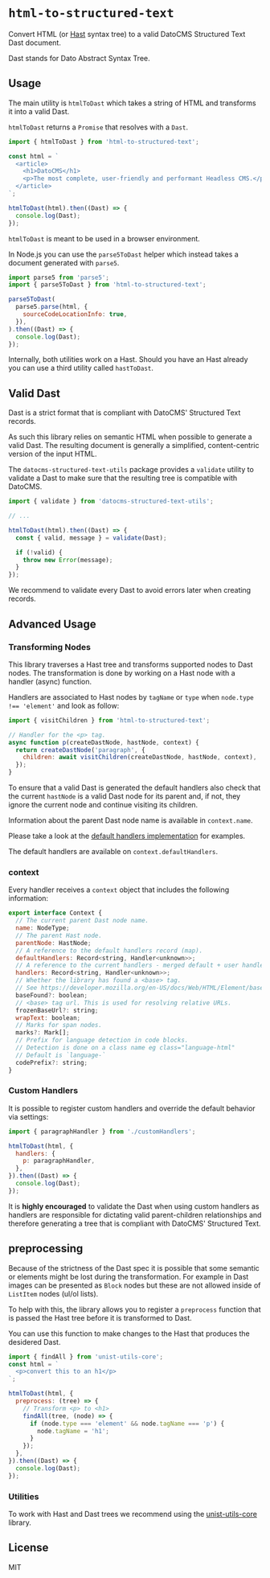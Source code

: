 # `html-to-structured-text`

Convert HTML (or [Hast](https://github.com/syntax-tree/hast) syntax tree) to a valid DatoCMS Structured Text Dast document.

Dast stands for Dato Abstract Syntax Tree.

## Usage

The main utility is `htmlToDast` which takes a string of HTML and transforms it into a valid Dast.

`htmlToDast` returns a `Promise` that resolves with a `Dast`.

```js
import { htmlToDast } from 'html-to-structured-text';

const html = `
  <article>
    <h1>DatoCMS</h1>
    <p>The most complete, user-friendly and performant Headless CMS.</p>
  </article>
`;

htmlToDast(html).then((Dast) => {
  console.log(Dast);
});
```

`htmlToDast` is meant to be used in a browser environment.

In Node.js you can use the `parse5ToDast` helper which instead takes a document generated with `parse5`.

```js
import parse5 from 'parse5';
import { parse5ToDast } from 'html-to-structured-text';

parse5ToDast(
  parse5.parse(html, {
    sourceCodeLocationInfo: true,
  }),
).then((Dast) => {
  console.log(Dast);
});
```

Internally, both utilities work on a Hast. Should you have an Hast already you can use a third utility called `hastToDast`.

## Valid Dast

Dast is a strict format that is compliant with DatoCMS' Structured Text records.

As such this library relies on semantic HTML when possible to generate a valid Dast. The resulting document is generally a simplified, content-centric version of the input HTML.

The `datocms-structured-text-utils` package provides a `validate` utility to validate a Dast to make sure that the resulting tree is compatible with DatoCMS.

```js
import { validate } from 'datocms-structured-text-utils';

// ...

htmlToDast(html).then((Dast) => {
  const { valid, message } = validate(Dast);

  if (!valid) {
    throw new Error(message);
  }
});
```

We recommend to validate every Dast to avoid errors later when creating records.

## Advanced Usage

### Transforming Nodes

This library traverses a Hast tree and transforms supported nodes to Dast nodes. The transformation is done by working on a Hast node with a handler (async) function.

Handlers are associated to Hast nodes by `tagName` or `type` when `node.type !== 'element'` and look as follow:

```js
import { visitChildren } from 'html-to-structured-text';

// Handler for the <p> tag.
async function p(createDastNode, hastNode, context) {
  return createDastNode('paragraph', {
    children: await visitChildren(createDastNode, hastNode, context),
  });
}
```

To ensure that a valid Dast is generated the default handlers also check that the current `hastNode` is a valid Dast node for its parent and, if not, they ignore the current node and continue visiting its children.

Information about the parent Dast node name is available in `context.name`.

Please take a look at the [default handlers implementation](./handlers.ts) for examples.

The default handlers are available on `context.defaultHandlers`.

### context

Every handler receives a `context` object that includes the following information:

```js
export interface Context {
  // The current parent Dast node name.
  name: NodeType;
  // The parent Hast node.
  parentNode: HastNode;
  // A reference to the default handlers record (map).
  defaultHandlers: Record<string, Handler<unknown>>;
  // A reference to the current handlers - merged default + user handlers.
  handlers: Record<string, Handler<unknown>>;
  // Whether the library has found a <base> tag.
  // See https://developer.mozilla.org/en-US/docs/Web/HTML/Element/base
  baseFound?: boolean;
  // <base> tag url. This is used for resolving relative URLs.
  frozenBaseUrl?: string;
  wrapText: boolean;
  // Marks for span nodes.
  marks?: Mark[];
  // Prefix for language detection in code blocks.
  // Detection is done on a class name eg class="language-html"
  // Default is `language-`
  codePrefix?: string;
}
```

### Custom Handlers

It is possible to register custom handlers and override the default behavior via settings:

```js
import { paragraphHandler } from './customHandlers';

htmlToDast(html, {
  handlers: {
    p: paragraphHandler,
  },
}).then((Dast) => {
  console.log(Dast);
});
```

It is **highly encouraged** to validate the Dast when using custom handlers as handlers are responsible for dictating valid parent-children relationships and therefore generating a tree that is compliant with DatoCMS' Structured Text.

## preprocessing

Because of the strictness of the Dast spec it is possible that some semantic or elements might be lost during the transformation. For example in Dast images can be presented as `Block` nodes but these are not allowed inside of `ListItem` nodes (ul/ol lists).

To help with this, the library allows you to register a `preprocess` function that is passed the Hast tree before it is transformed to Dast.

You can use this function to make changes to the Hast that produces the desidered Dast.

```js
import { findAll } from 'unist-utils-core';
const html = `
  <p>convert this to an h1</p>
`;

htmlToDast(html, {
  preprocess: (tree) => {
    // Transform <p> to <h1>
    findAll(tree, (node) => {
      if (node.type === 'element' && node.tagName === 'p') {
        node.tagName = 'h1';
      }
    });
  },
}).then((Dast) => {
  console.log(Dast);
});
```

### Utilities

To work with Hast and Dast trees we recommend using the [unist-utils-core](https://www.npmjs.com/package/unist-utils-core) library.

## License

MIT
